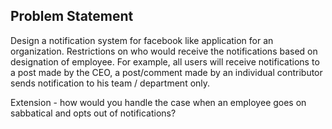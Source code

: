## Problem Statement

Design a notification system for facebook like application for an organization.
Restrictions on who would receive the notifications based on designation of employee.
For example, all users will receive notifications to a post made by the CEO,
a post/comment made by an individual contributor sends notification to his team / department only.

Extension - how would you handle the case when an employee goes on sabbatical and opts out of notifications?